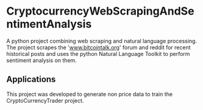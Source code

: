 # CryptocurrencyWebScrapingAndSentimentAnalysis
A python project combining web scraping and natural language processing. The project scrapes  the 'www.bitcointalk.org'
 forum and reddit for recent historical posts and uses the python Natural Language Toolkit to perform sentiment analysis
 on them.

 ## Applications
 This project was developed to generate non price data to train the CryptoCurrencyTrader project.